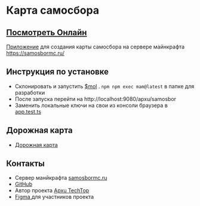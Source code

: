 # Карта самосбора
## [Посмотреть Онлайн](https://apxutechtop.github.io/samosbor_map/)
[Приложение](https://apxutechtop.github.io/samosbor_map/) для создания карты самосбора на сервере майнкрафта https://samosbormc.ru/


## Инструкция по установке
- Склонировать и запустить [$mol](https://mol.hyoo.ru/#!section=docs/=yr3qrg_z2908a/Docs.View'yr3qrg_z2908a'.Details=%D0%94%D0%B5%D0%B2%20%D1%81%D0%B5%D1%80%D0%B2%D0%B5%D1%80) . `npm npm exec mam@latest` в папке для разработки
- После запуска перейти на http://localhost:9080/apxu/samosbor
- Заменить локальные ключи на свои из консоли браузера в [app.test.ts](https://github.com/ApxuTechTop/samosbor_map/blob/main/app/app.test.ts)

## Дорожная карта
- [Дорожная карта](https://ru.yougile.com/board/8kpari867ox7)

## Контакты
- Сервер манйкрафта [samosbormc.ru](https://samosbormc.ru/)
- [GitHub](https://github.com/ApxuTechTop/samosbor_map)
- Автор проекта [Apxu TechTop](https://t.me/ApxuTechTop)
- [Figma ](https://www.figma.com/design/TAX5ZpvISVszj5GoIEzbeT/Сайт-Карты?node-id=0-1&p=f&t=iLyV9tIHLepUgNWw-0) для участников проекта
